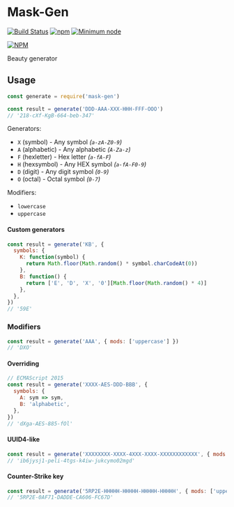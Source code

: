 # Mask-Gen

[![Build Status](https://travis-ci.org/LestaD/mask-gen.js.svg?branch=master)](https://travis-ci.org/LestaD/mask-gen.js)
[![npm](https://img.shields.io/npm/v/mask-gen.svg?maxAge=2592000)](https://npmjs.com/mask-gen)
[![Minimum node](https://img.shields.io/badge/engines-node%20%3E%3D%206-green.svg)](https://github.com/LestaD/mask-gen/blob/master/package.json)

[![NPM](https://nodei.co/npm/mask-gen.png?compact=true)](https://nodei.co/npm/mask-gen/)

Beauty generator

## Usage

```js
const generate = require('mask-gen')

const result = generate('DDD-AAA-XXX-HHH-FFF-OOO')
// '218-cXf-KgB-664-beb-347'
```

Generators:

 * `X` (symbol) - Any symbol _(`a-zA-Z0-9`)_
 * `A` (alphabetic) - Any alphabetic _(`A-Za-z`)_
 * `F` (hexletter) - Hex letter _(`a-fA-F`)_
 * `H` (hexsymbol) - Any HEX symbol _(`a-fA-F0-9`)_
 * `D` (digit) - Any digit symbol _(`0-9`)_
 * `O` (octal) - Octal symbol _(`0-7`)_

Modifiers:

 * `lowercase`
 * `uppercase`

#### Custom generators

```js
const result = generate('KB', {
  symbols: {
    K: function(symbol) {
      return Math.floor(Math.random() * symbol.charCodeAt(0))
    },
    B: function() {
      return ['E', 'D', 'X', '0'][Math.floor(Math.random() * 4)]
    },
  },
})
// '59E'
```

### Modifiers

```js
const result = generate('AAA', { mods: ['uppercase'] })
// 'DXO'
```

#### Overriding

```js
// ECMAScript 2015
const result = generate('XXXX-AES-DDD-BBB', {
  symbols: {
    A: sym => sym,
    B: 'alphabetic',
  },
})
// 'dXga-AES-885-fOl'
```

#### UUID4-like

```js
const result = generate('XXXXXXXX-XXXX-4XXX-XXXX-XXXXXXXXXXXX', { mods: ['lowercase'] })
// 'ib6jysj1-peli-4tgs-k4iw-jukcymo02mgd'
```

#### Counter-Strike key

```js
const result = generate('5RP2E-HHHHH-HHHHH-HHHHH-HHHHH', { mods: ['uppercase'] })
// '5RP2E-0AF71-DADDE-CA606-FC67D'
```
